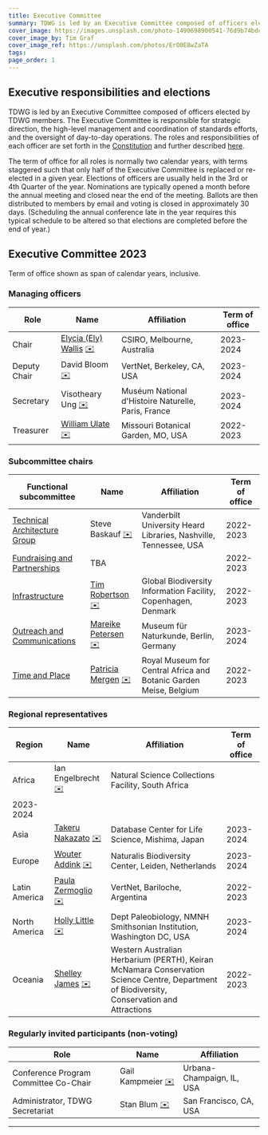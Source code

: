 ```yaml
---
title: Executive Committee
summary: TDWG is led by an Executive Committee composed of officers elected by TDWG members. The Executive Committee is responsible for strategic direction, the high-level management and coordination of standards efforts, and the oversight of day-to-day operations. This page shows the currently elected members of the Executive Committee, see the bottom of the page for previous compositions.
cover_image: https://images.unsplash.com/photo-1490698900541-76d9b74bdcac
cover_image_by: Tim Graf
cover_image_ref: https://unsplash.com/photos/ErO0E8wZaTA
tags: 
page_order: 1
---
```


## Executive responsibilities and elections

TDWG is led by an Executive Committee composed of officers elected by TDWG members. The Executive Committee is responsible for strategic direction, the high-level management and coordination of standards efforts, and the oversight of day-to-day operations. The roles and responsibilities of each officer are set forth in the [Constitution](../constitution/) and further described [here](./responsibilities/).

The term of office for all roles is normally two calendar years, with terms staggered such that only half of the Executive Committee is replaced or re-elected in a given year. Elections of officers are usually held in the 3rd or 4th Quarter of the year. Nominations are typically opened a month before the annual meeting and closed near the end of the meeting. Ballots are then distributed to members by email and voting is closed in approximately 30 days. (Scheduling the annual conference late in the year requires this typical schedule to be altered so that elections are completed before the end of year.) 

## Executive Committee 2023

Term of office shown as span of calendar years, inclusive.

### Managing officers

Role | Name | Affiliation | Term of office
--- | --- | --- | ---
Chair | [Elycia (Ely) Wallis](./backgrounds/#deputy%20chair_1) [✉️](mailto:ely.wallis@csiro.au) | CSIRO, Melbourne, Australia | 2023-2024
Deputy Chair | David Bloom  [✉️](mailto:david.bloom@vertnet.org) | VertNet, Berkeley, CA, USA | 2023-2024
Secretary | Visotheary Ung [✉️](mailto:secretary@tdwg.org) | Muséum National d'Histoire Naturelle, Paris, France | 2023-2024
Treasurer | [William Ulate](./backgrounds/#treasurer_1) [✉️](mailto:treasurer@tdwg.org) | Missouri Botanical Garden, MO, USA | 2022-2023

### Subcommittee chairs

Functional subcommittee | Name | Affiliation | Term of office
--- | --- | --- | ---
[Technical Architecture Group](../committees/tag/) | Steve Baskauf [✉️](mailto:) | Vanderbilt University Heard Libraries, Nashville, Tennessee, USA  | 2022-2023
[Fundraising and Partnerships](../committees/fundraising/) | TBA |  | 2022-2023
[Infrastructure](../committees/infrastructure/) | [Tim Robertson](./backgrounds/#infrastructure_1) [✉️](mailto:trobertson@gbif.org) | Global Biodiversity Information Facility, Copenhagen, Denmark | 2022-2023
[Outreach and Communications](../committees/outreach/) | [Mareike Petersen](./backgrounds/#communications%20and%20outreach_1) [✉️](mailto:Mareike.Petersen@mfn.berlin) | Museum für Naturkunde, Berlin, Germany | 2023-2024
[Time and Place](../committees/tardis/) | [Patricia Mergen](./backgrounds/#time%20and%20place_1) [✉️](mailto:mergen.patricia@gmail.com) | Royal Museum for Central Africa and Botanic Garden Meise, Belgium | 2022-2023

### Regional representatives

Region | Name | Affiliation | Term of office
--- | --- | --- | ---
Africa | Ian Engelbrecht [✉️](mailto:ianicus.za@gmail.com) | Natural Science Collections Facility, South Africa
 | 2023-2024
Asia | [Takeru Nakazato](./backgrounds/#asia%20representative_1) [✉️](mailto:nakazato@dbcls.rois.ac.jp) | Database Center for Life Science, Mishima, Japan | 2023-2024
Europe | [Wouter Addink](./backgrounds/#europe%20representative_1) [✉️](mailto:wouter.addink@naturalis.nl) | Naturalis Biodiversity Center, Leiden, Netherlands | 2023-2024
Latin America | [Paula Zermoglio](./backgrounds/#latin%20america%20representative_1) [✉️](mailto:pzermoglio@gmail.com) | VertNet, Bariloche, Argentina | 2022-2023
North America | [Holly Little](./backgrounds/#north%20america%20representative_1) [✉️](mailto:littleh@si.edu) | Dept Paleobiology, NMNH Smithsonian Institution, Washington DC, USA | 2023-2024
Oceania | [Shelley James](./backgrounds/#oceania%20representative_1) [✉️](mailto:shelley.james@dbca.wa.gov.au) | Western Australian Herbarium (PERTH), Keiran McNamara Conservation Science Centre, Department of Biodiversity, Conservation and Attractions | 2022-2023


### Regularly invited participants (non-voting)

Role | Name | Affiliation
--- | --- | ---
Conference Program Committee Co-Chair | Gail Kampmeier [✉️](mailto:gkamp@illinois.edu) | Urbana-Champaign, IL, USA
Administrator, TDWG Secretariat | Stan Blum [✉️](mailto:secretariat@tdwg.org) | San Francisco, CA, USA

--- 
